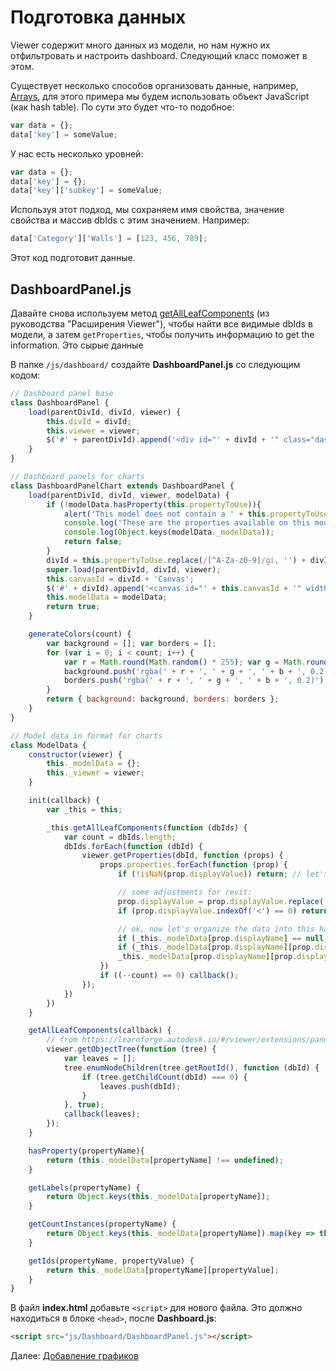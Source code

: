 # Подготовка данных 

Viewer содержит много данных из модели, но нам нужно их отфильтровать и настроить dashboard. Следующий класс поможет в этом.

Существует несколько способов организовать данные, например, [Arrays](https://www.w3schools.com/js/js_arrays.asp), для этого примера мы будем использовать объект JavaScript (как hash table). По сути это будет что-то подобное:

```javascript
var data = {};
data['key'] = someValue;
```

У нас есть несколько уровней:

```javascript
var data = {};
data['key'] = {};
data['key']['subkey'] = someValue;
```

Используя этот подход, мы сохраняем имя свойства, значение свойства и массив dbIds с этим значением. Например:

```javascript
data['Category']['Walls'] = [123, 456, 789];
```

Этот код подготовит данные.

## DashboardPanel.js

Давайтe снова используем метод [getAllLeafComponents](viewer/extensions/panel?id=enumerate-leaf-nodes) (из руководства "Расширения Viewer"), чтобы найти все видимые dbIds в модели, а затем `getProperties`, чтобы получить информацию to get the information. Это сырые данные 

В папке `/js/dashboard/` создайте **DashboardPanel.js** со следующим кодом:

```javascript
// Dashboard panel base
class DashboardPanel {
    load(parentDivId, divId, viewer) {
        this.divId = divId;
        this.viewer = viewer;
        $('#' + parentDivId).append('<div id="' + divId + '" class="dashboardPanel"></div>');
    }
}

// Dashboard panels for charts
class DashboardPanelChart extends DashboardPanel {
    load(parentDivId, divId, viewer, modelData) {
        if (!modelData.hasProperty(this.propertyToUse)){
            alert('This model does not contain a ' + this.propertyToUse +' property for the ' + this.constructor.name);
            console.log('These are the properties available on this model: ');
            console.log(Object.keys(modelData._modelData));
            return false;
        } 
        divId = this.propertyToUse.replace(/[^A-Za-z0-9]/gi, '') + divId; // div name = property + chart type
        super.load(parentDivId, divId, viewer);
        this.canvasId = divId + 'Canvas';
        $('#' + divId).append('<canvas id="' + this.canvasId + '" width="400" height="400"></canvas>');
        this.modelData = modelData;
        return true;
    }

    generateColors(count) {
        var background = []; var borders = [];
        for (var i = 0; i < count; i++) {
            var r = Math.round(Math.random() * 255); var g = Math.round(Math.random() * 255); var b = Math.round(Math.random() * 255);
            background.push('rgba(' + r + ', ' + g + ', ' + b + ', 0.2)');
            borders.push('rgba(' + r + ', ' + g + ', ' + b + ', 0.2)');
        }
        return { background: background, borders: borders };
    }
}

// Model data in format for charts
class ModelData {
    constructor(viewer) {
        this._modelData = {};
        this._viewer = viewer;
    }

    init(callback) {
        var _this = this;

        _this.getAllLeafComponents(function (dbIds) {
            var count = dbIds.length;
            dbIds.forEach(function (dbId) {
                viewer.getProperties(dbId, function (props) {
                    props.properties.forEach(function (prop) {
                        if (!isNaN(prop.displayValue)) return; // let's not categorize properties that store numbers

                        // some adjustments for revit:
                        prop.displayValue = prop.displayValue.replace('Revit ', ''); // remove this Revit prefix
                        if (prop.displayValue.indexOf('<') == 0) return; // skip categories that start with <

                        // ok, now let's organize the data into this hash table
                        if (_this._modelData[prop.displayName] == null) _this._modelData[prop.displayName] = {};
                        if (_this._modelData[prop.displayName][prop.displayValue] == null) _this._modelData[prop.displayName][prop.displayValue] = [];
                        _this._modelData[prop.displayName][prop.displayValue].push(dbId);
                    })
                    if ((--count) == 0) callback();
                });
            })
        })
    }

    getAllLeafComponents(callback) {
        // from https://learnforge.autodesk.io/#/viewer/extensions/panel?id=enumerate-leaf-nodes
        viewer.getObjectTree(function (tree) {
            var leaves = [];
            tree.enumNodeChildren(tree.getRootId(), function (dbId) {
                if (tree.getChildCount(dbId) === 0) {
                    leaves.push(dbId);
                }
            }, true);
            callback(leaves);
        });
    }

    hasProperty(propertyName){
        return (this._modelData[propertyName] !== undefined);
    }

    getLabels(propertyName) {
        return Object.keys(this._modelData[propertyName]);
    }

    getCountInstances(propertyName) {
        return Object.keys(this._modelData[propertyName]).map(key => this._modelData[propertyName][key].length);
    }

    getIds(propertyName, propertyValue) {
        return this._modelData[propertyName][propertyValue];
    }
}
```

В файл **index.html** добавьте `<script>` для нового файла. Это должно находиться в блоке `<head>`, после **Dashboard.js**:

```html
<script src="js/Dashboard/DashboardPanel.js"></script>  
```

Далее: [Добавление графиков](viewer/dashboard/charts)
